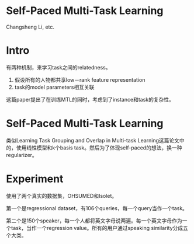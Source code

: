 # Self-Paced Multi-Task Learning

Changsheng Li, etc.

# Intro

有两种机制，来学习task之间的relatedness。

1. 假设所有的人物都共享low－rank feature representation
2. task的model parameters相互关联

这篇paper提出了在训练MTL的同时，考虑到了instance和task的复杂性。

# Self-Paced Multi-Task Learning

类似Learning Task Grouping and Overlap in Multi-task Learning这篇论文中的，使用线性模型和k个basis task。然后为了体现self-paced的想法，换一种regularizer。

# Experiment

使用了两个真实的数据集，OHSUMED和Isolet。

第一个是regressional dataset，有106个queries，每一个query当作一个task。

第二个是150个speaker，每一个人都将英文字母说两遍。每一个英文字母作为一个task，当作一个regression value。所有的用户通过speaking similarity分成五个大类。